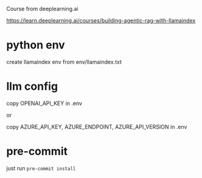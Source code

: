 Course from deeplearning.ai

https://learn.deeplearning.ai/courses/building-agentic-rag-with-llamaindex

# python env

create llamaindex env from env/llamaindex.txt

# llm config

copy OPENAI_API_KEY in .env

or

copy AZURE_API_KEY, AZURE_ENDPOINT, AZURE_API_VERSION in .env

# pre-commit

just run `pre-commit install`